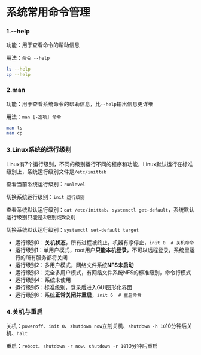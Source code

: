 # 系统常用命令管理

### 1.--help

功能：用于查看命令的帮助信息

用法：`命令 --help`

```bash
ls --help
cp --help
```

### 2.man

功能：用于查看系统命令的帮助信息，比`--help`输出信息更详细

用法：`man [-选项] 命令`

```bash
man ls
man cp
```

### 3.Linux系统的运行级别

Linux有7个运行级别，不同的级别运行不同的程序和功能，Linux默认运行在标准级别上，系统运行级别文件是`/etc/inittab`

查看当前系统运行级别：`runlevel`

切换系统运行级别：`init 运行级别`

查看系统默认运行级别：`cat /etc/inittab`、`systemctl get-default`，系统默认运行级别只能是3级别或5级别

切换系统默认运行级别：`systemctl set-default target`

- 运行级别0：**关机状态**，所有进程被终止，机器有序停止，`init 0  # 关机命令`
- 运行级别1：单用户模式，root用户**只能本机登录**，不可以远程登录，系统里运行的所有服务都将关闭
- 运行级别2：多用户模式，网络文件系统**NFS未启动**
- 运行级别3：完全多用户模式，有网络文件系统NFS的标准级别，命令行模式
- 运行级别4：系统未使用
- 运行级别5：标准级别，登录后进入GUI图形化界面
- 运行级别6：系统**正常关闭并重启**，`init 6  # 重启命令`

### 4.关机与重启

关机：`poweroff`、`init 0`、`shutdown now`立刻关机、`shutdown -h 10`10分钟后关机、`halt`

重启：`reboot`、`shutdown -r now`、`shutdown -r 10`10分钟后重启

